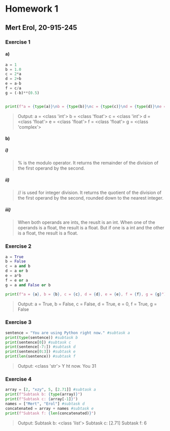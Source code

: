# Homework 1
## Mert Erol, 20-915-245

### Exercise 1
#### a)

``` python
a = 1
b = 1.0
c = 2*a
d = 2+b
e = a-b
f = c/a
g = (-b)**(0.5)


print(f"a = {type(a)}\nb = {type(b)}\nc = {type(c)}\nd = {type(d)}\ne = {type(e)}\nf = {type(f)}\ng = {type(g)}\n ")
```
> Output:
> a = <class 'int'>
b = <class 'float'>
c = <class 'int'>
d = <class 'float'>
e = <class 'float'>
f = <class 'float'>
g = <class 'complex'>


#### b)

##### i)

> % is the modulo operator. It returns the remainder of the division of the first operand by the second.

##### ii)

> // is used for integer division. It returns the quotient of the division of the first operand by the second, rounded down to the nearest integer.

##### iii)

> When both operands are ints, the reuslt is an int. When one of the operands is a float, the result is a float.
> But if one is a int and the other is a float, the result is a float.

### Exercise 2

``` python
a = True
b = False
c = a and b
d = a or b
e = a*b
f = e or a
g = a and False or b

print(f"a = {a}, b = {b}, c = {c}, d = {d}, e = {e}, f = {f}, g = {g}")
```

>Output:
a = True, b = False, c = False, d = True, e = 0, f = True, g = False

### Exercise 3

``` python
sentence = "You are using Python right now." #subtask a
print(type(sentence)) #subtask b
print(sentence[0]) #subtask c
print(sentence[-7:]) #subtask d
print(sentence[0:3]) #subtask e
print(len(sentence)) #subtask f
```

>Output:
<class 'str'>
Y
ht now.
You
31

### Exercise 4

``` python
array = [2, "xzy", 5, [2.71]] #subtask a
print(f"Subtask b: {type(array)}")
print(f"Subtask c: {array[-1]}")
names = ["Mert", "Erol"] #subtask d
concatenated = array + names #subtask e
print(f"Subtask f: {len(concatenated)}")
```

>Output:
Subtask b: <class 'list'>
Subtask c: [2.71]
Subtask f: 6
